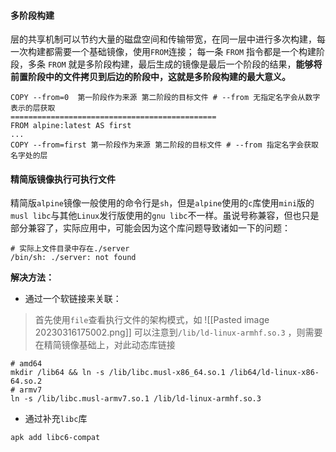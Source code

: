 #### 多阶段构建

层的共享机制可以节约大量的磁盘空间和传输带宽，在同一层中进行多次构建，每一次构建都需要一个基础镜像，使用`FROM`连接；
每一条 `FROM` 指令都是一个构建阶段，多条 `FROM` 就是多阶段构建，最后生成的镜像是最后一个阶段的结果，**能够将前置阶段中的文件拷贝到后边的阶段中，这就是多阶段构建的最大意义。**


```shell
COPY --from=0  第一阶段作为来源 第二阶段的目标文件 # --from 无指定名字会从数字表示的层获取
==============================================
FROM alpine:latest AS first
...
COPY --from=first 第一阶段作为来源 第二阶段的目标文件 # --from 指定名字会获取名字处的层
```

#### 精简版镜像执行可执行文件

精简版`alpine`镜像一般使用的命令行是`sh`，但是`alpine`使用的`c`库使用`mini`版的`musl libc`与其他`Linux`发行版使用的`gnu libc`不一样。虽说号称兼容，但也只是部分兼容了，实际应用中，可能会因为这个库问题导致诸如一下的问题：

```shell
# 实际上文件目录中存在./server
/bin/sh: ./server: not found
```

**解决方法：**
- 通过一个软链接来关联：
>  首先使用`file`查看执行文件的架构模式，如
>    ![[Pasted image 20230316175002.png]]
> 可以注意到`/lib/ld-linux-armhf.so.3` ，则需要在精简镜像基础上，对此动态库链接


```shell
# amd64
mkdir /lib64 && ln -s /lib/libc.musl-x86_64.so.1 /lib64/ld-linux-x86-64.so.2 
# armv7
ln -s /lib/libc.musl-armv7.so.1 /lib/ld-linux-armhf.so.3
```

- 通过补充`libc`库
```shell
apk add libc6-compat
```

